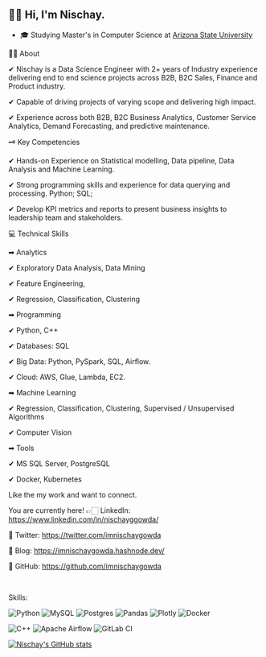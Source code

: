 
## 👋🏻  Hi, I'm Nischay.
- 🎓 Studying Master's in Computer Science at [Arizona State University](https://asu.edu)

👨‍💻 About

✔ Nischay is a Data Science Engineer with 2+ years of Industry experience delivering end to end science projects across B2B, B2C Sales, Finance and Product industry.

✔ Capable of driving projects of varying scope and delivering high impact.

✔ Experience across both B2B, B2C Business Analytics, Customer Service Analytics, Demand Forecasting, and predictive maintenance.

🗝 Key Competencies

✔ Hands-on Experience on Statistical modelling, Data pipeline, Data Analysis  and Machine Learning.

✔ Strong programming skills and experience for data querying and processing. Python; SQL;

✔ Develop KPI metrics and reports to present business insights to leadership team and stakeholders.
 
💻 Technical Skills

➡ Analytics

✔ Exploratory Data Analysis, Data Mining

✔ Feature Engineering, 

✔ Regression, Classification, Clustering 

➡ Programming

✔ Python, C++

✔ Databases: SQL

✔ Big Data: Python, PySpark, SQL, Airflow.

✔ Cloud: AWS, Glue, Lambda, EC2.

➡ Machine Learning

✔ Regression, Classification, Clustering, Supervised / Unsupervised Algorithms

✔ Computer Vision

➡ Tools

✔ MS SQL Server, PostgreSQL

✔ Docker, Kubernetes


Like the my work and want to connect.

You are currently here! 👉🏻 LinkedIn: https://www.linkedin.com/in/nischayggowda/

🐥 Twitter: https://twitter.com/imnischaygowda

📖 Blog: https://imnischaygowda.hashnode.dev/

🐙 GitHub: https://github.com/imnischaygowda

<br/>

Skills:

![Python](https://img.shields.io/badge/python-3670A0?style=for-the-badge&logo=python&logoColor=ffdd54)
![MySQL](https://img.shields.io/badge/mysql-%2300f.svg?style=for-the-badge&logo=mysql&logoColor=white)
![Postgres](https://img.shields.io/badge/postgres-%23316192.svg?style=for-the-badge&logo=postgresql&logoColor=white)
![Pandas](https://img.shields.io/badge/pandas-%23150458.svg?style=for-the-badge&logo=pandas&logoColor=white)
![Plotly](https://img.shields.io/badge/Plotly-%233F4F75.svg?style=for-the-badge&logo=plotly&logoColor=white)
![Docker](https://img.shields.io/badge/docker-%230db7ed.svg?style=for-the-badge&logo=docker&logoColor=white)
<!-- ![TensorFlow](https://img.shields.io/badge/TensorFlow-%23FF6F00.svg?style=for-the-badge&logo=TensorFlow&logoColor=white) -->

![C++](https://img.shields.io/badge/c++-%2300599C.svg?style=for-the-badge&logo=c%2B%2B&logoColor=white)
![Apache Airflow](https://img.shields.io/badge/Apache%20Airflow-017CEE?style=for-the-badge&logo=Apache%20Airflow&logoColor=white)
![GitLab CI](https://img.shields.io/badge/gitlab%20ci-%23181717.svg?style=for-the-badge&logo=gitlab&logoColor=white)

[![Nischay's GitHub stats](https://github-readme-stats.vercel.app/api?username=imnischaygowda)](https://github.com/imnischaygowda/github-readme-stats)

